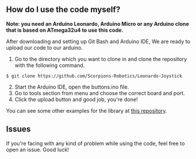 ## How do I use the code myself?
**Note: you need an Arduino Leonardo, Arduino Micro or any Arduino clone that is based on ATmega32u4 to use this code.**

After downloading and setting up Git Bash and Arduino IDE, We are ready to upload our code to our arduino.

1. Go to the directory which you want to clone in and clone the repository with the following command.
```
$ git clone https://github.com/Scorpions-Robotics/Leonardo-Joystick
```
2. Start the Arduino IDE, open the buttons.ino file.
3. Go to tools section from menu and choose the correct board and port.
4. Click the upload button and good job, you're done!

You can see some other examples for the library at [this repository](https://github.com/MHeironimus/ArduinoJoystickLibrary).

## Issues
If you're facing with any kind of problem while using the code, feel free to open an issue. Good luck!
